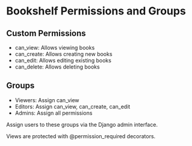 # Bookshelf Permissions and Groups

## Custom Permissions

- can_view:   Allows viewing books
- can_create: Allows creating new books
- can_edit:   Allows editing existing books
- can_delete: Allows deleting books

## Groups

- Viewers: Assign can_view
- Editors: Assign can_view, can_create, can_edit
- Admins:  Assign all permissions

Assign users to these groups via the Django admin interface.

Views are protected with @permission_required decorators. 
